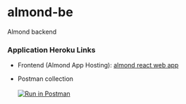 # almond-be
Almond backend

### Application Heroku Links

-   Frontend (Almond App Hosting):
    [almond react web app](https://almond-re-staging.herokuapp.com/)

-   Postman collection
    <br />
    <br />
    [![Run in Postman](https://run.pstmn.io/button.svg)](https://app.getpostman.com/run-collection/144b6f12e9e9def531e1#?env%5Balmond%5D=W3sia2V5IjoiYmFzZS11cmwiLCJ2YWx1ZSI6IiIsImVuYWJsZWQiOnRydWV9LHsia2V5IjoidG9rZW4iLCJ2YWx1ZSI6IiIsImVuYWJsZWQiOnRydWV9XQ==)

